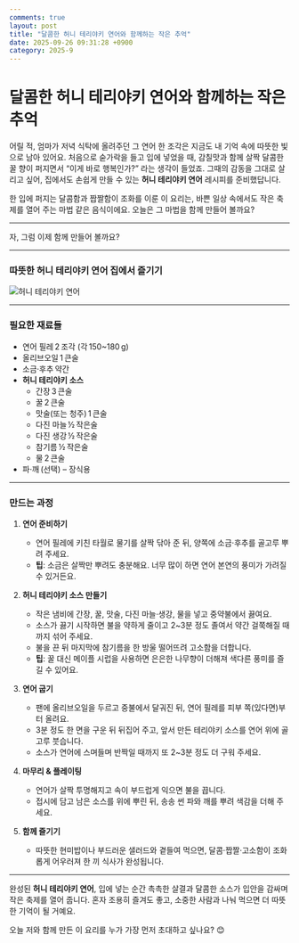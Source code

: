 ```yaml
---
comments: true
layout: post
title: "달콤한 허니 테리야키 연어와 함께하는 작은 추억"
date: 2025-09-26 09:31:28 +0900
category: 2025-9
---
```


# 달콤한 허니 테리야키 연어와 함께하는 작은 추억  

어릴 적, 엄마가 저녁 식탁에 올려주던 그 연어 한 조각은 지금도 내 기억 속에 따뜻한 빛으로 남아 있어요. 처음으로 숟가락을 들고 입에 넣었을 때, 감칠맛과 함께 살짝 달콤한 꿀 향이 퍼지면서 “이게 바로 행복인가?” 라는 생각이 들었죠. 그때의 감동을 그대로 살리고 싶어, 집에서도 손쉽게 만들 수 있는 **허니 테리야키 연어** 레시피를 준비했답니다.  

한 입에 퍼지는 달콤함과 짭짤함이 조화를 이룬 이 요리는, 바쁜 일상 속에서도 작은 축제를 열어 주는 마법 같은 음식이에요. 오늘은 그 마법을 함께 만들어 볼까요?  

---

자, 그럼 이제 함께 만들어 볼까요?  

---

### 따뜻한 허니 테리야키 연어 집에서 즐기기  

![허니 테리야키 연어](https://www.themealdb.com/images/media/meals/xxyupu1468262513.jpg)  

---

### 필요한 재료들  

- 연어 필레 2 조각 (각 150~180 g)  
- 올리브오일 1 큰술  
- 소금·후추 약간  
- **허니 테리야키 소스**  
  - 간장 3 큰술  
  - 꿀 2 큰술  
  - 맛술(또는 청주) 1 큰술  
  - 다진 마늘 ½ 작은술  
  - 다진 생강 ½ 작은술  
  - 참기름 ½ 작은술  
  - 물 2 큰술  
- 파·깨 (선택) – 장식용  

---

### 만드는 과정  

1. **연어 준비하기**  
   - 연어 필레에 키친 타월로 물기를 살짝 닦아 준 뒤, 양쪽에 소금·후추를 골고루 뿌려 주세요.  
   - **팁**: 소금은 살짝만 뿌려도 충분해요. 너무 많이 하면 연어 본연의 풍미가 가려질 수 있거든요.  

2. **허니 테리야키 소스 만들기**  
   - 작은 냄비에 간장, 꿀, 맛술, 다진 마늘·생강, 물을 넣고 중약불에서 끓여요.  
   - 소스가 끓기 시작하면 불을 약하게 줄이고 2~3분 정도 졸여서 약간 걸쭉해질 때까지 섞어 주세요.  
   - 불을 끈 뒤 마지막에 참기름을 한 방울 떨어뜨려 고소함을 더합니다.  
   - **팁**: 꿀 대신 메이플 시럽을 사용하면 은은한 나무향이 더해져 색다른 풍미를 즐길 수 있어요.  

3. **연어 굽기**  
   - 팬에 올리브오일을 두르고 중불에서 달궈진 뒤, 연어 필레를 피부 쪽(있다면)부터 올려요.  
   - 3분 정도 한 면을 구운 뒤 뒤집어 주고, 앞서 만든 테리야키 소스를 연어 위에 골고루 붓습니다.  
   - 소스가 연어에 스며들며 반짝일 때까지 또 2~3분 정도 더 구워 주세요.  

4. **마무리 & 플레이팅**  
   - 연어가 살짝 투명해지고 속이 부드럽게 익으면 불을 끕니다.  
   - 접시에 담고 남은 소스를 위에 뿌린 뒤, 송송 썬 파와 깨를 뿌려 색감을 더해 주세요.  

5. **함께 즐기기**  
   - 따뜻한 현미밥이나 부드러운 샐러드와 곁들여 먹으면, 달콤·짭짤·고소함이 조화롭게 어우러져 한 끼 식사가 완성됩니다.  

---

완성된 **허니 테리야키 연어**, 입에 넣는 순간 촉촉한 살결과 달콤한 소스가 입안을 감싸며 작은 축제를 열어 줍니다. 혼자 조용히 즐겨도 좋고, 소중한 사람과 나눠 먹으면 더 따뜻한 기억이 될 거예요.  

오늘 저와 함께 만든 이 요리를 누가 가장 먼저 초대하고 싶나요? 😊